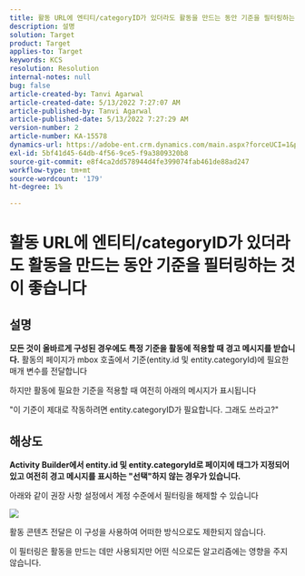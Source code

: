 ```yaml
---
title: 활동 URL에 엔티티/categoryID가 있더라도 활동을 만드는 동안 기준을 필터링하는 것이 좋습니다
description: 설명
solution: Target
product: Target
applies-to: Target
keywords: KCS
resolution: Resolution
internal-notes: null
bug: false
article-created-by: Tanvi Agarwal
article-created-date: 5/13/2022 7:27:07 AM
article-published-by: Tanvi Agarwal
article-published-date: 5/13/2022 7:27:29 AM
version-number: 2
article-number: KA-15578
dynamics-url: https://adobe-ent.crm.dynamics.com/main.aspx?forceUCI=1&pagetype=entityrecord&etn=knowledgearticle&id=60604013-8ed2-ec11-a7b5-00224809c27a
exl-id: 5bf41d45-64db-4f56-9ce5-f9a3809320b8
source-git-commit: e8f4ca2dd578944d4fe399074fab461de88ad247
workflow-type: tm+mt
source-wordcount: '179'
ht-degree: 1%

---
```


# 활동 URL에 엔티티/categoryID가 있더라도 활동을 만드는 동안 기준을 필터링하는 것이 좋습니다

## 설명


<b>모든 것이 올바르게 구성된 경우에도 특정 기준을 활동에 적용할 때 경고 메시지를 받습니다.</b>
활동의 페이지가 mbox 호출에서 기준(entity.id 및 entity.categoryId)에 필요한 매개 변수를 전달합니다 



하지만 활동에 필요한 기준을 적용할 때 여전히 아래의 메시지가 표시됩니다

&quot;이 기준이 제대로 작동하려면 entity.categoryID가 필요합니다. 그래도 쓰라고?&quot;


## 해상도


<b>Activity Builder에서 entity.id 및 entity.categoryId로 페이지에 태그가 지정되어 있고 여전히 경고 메시지를 표시하는 &quot;선택&quot;하지 않는 경우가 있습니다.</b>



아래와 같이 권장 사항 설정에서 계정 수준에서 필터링을 해제할 수 있습니다

![](http://omniture.custhelp.com/ci/inlineImage/get/3041012/5090ecb0bec7673ef3ad943bd35f9095)



활동 콘텐츠 전달은 이 구성을 사용하여 어떠한 방식으로도 제한되지 않습니다.



이 필터링은 활동을 만드는 데만 사용되지만 어떤 식으로든 알고리즘에는 영향을 주지 않습니다.
